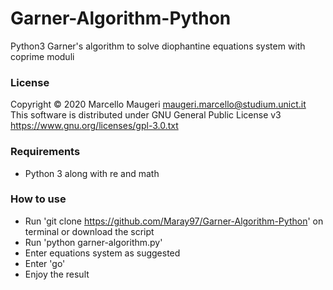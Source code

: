# Garner-Algorithm-Python
Python3 Garner's algorithm to solve diophantine equations system with coprime moduli

### License
  Copyright © 2020 Marcello Maugeri <maugeri.marcello@studium.unict.it>
  This software is distributed under GNU General Public License v3 <https://www.gnu.org/licenses/gpl-3.0.txt>

### Requirements
  * Python 3 along with re and math
  
### How to use
  * Run 'git clone https://github.com/Maray97/Garner-Algorithm-Python' on terminal or download the script
  * Run 'python garner-algorithm.py'
  * Enter equations system as suggested
  * Enter 'go'
  * Enjoy the result
